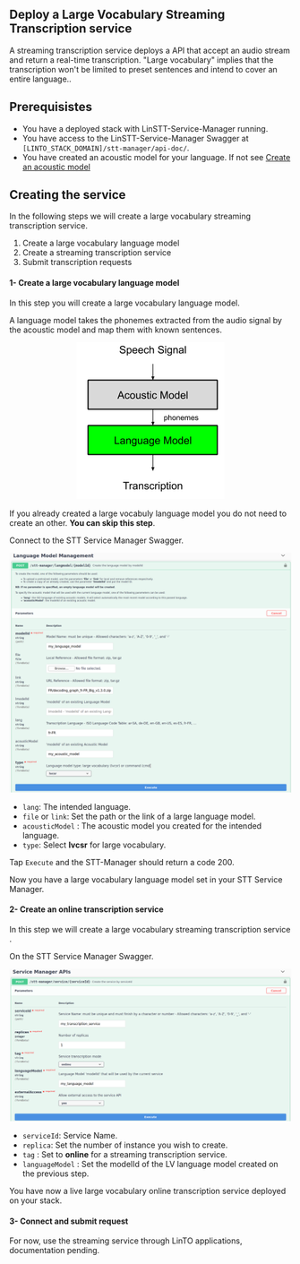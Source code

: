 ## Deploy a Large Vocabulary Streaming Transcription service
A streaming transcription service deploys a API that accept an audio stream and return a real-time transcription. "Large vocabulary" implies that the transcription won't be limited to preset sentences and intend to cover an entire language..

## Prerequisistes

* You have a deployed stack with LinSTT-Service-Manager running.
* You have access to the LinSTT-Service-Manager Swagger at `[LINTO_STACK_DOMAIN]/stt-manager/api-doc/`.
* You have created an acoustic model for your language. If not see [Create an acoustic model](use_case/acoustic_model)

## Creating the service

In the following steps we will create a large vocabulary streaming transcription service. 

1. Create a large vocabulary language model
2. Create a streaming transcription service
3. Submit transcription requests

#### 1- Create a large vocabulary language model
In this step you will create a large vocabulary language model.

A language model takes the phonemes extracted from the audio signal by the acoustic model and map them with known sentences.

<div style="text-align:center"><img src="../_media/use_cases/language.png" /></div>

If you already created a large vocabuly language model you do not need to create an other. **You can skip this step**. 

Connect to the STT Service Manager Swagger.

<div style="text-align:center"><img src="../_media/use_cases/language_large.png" /></div>

* `lang`: The intended language.
* `file` or `link`: Set the path or the link of a large language model.
* `acousticModel` : The acoustic model you created for the intended language.
* `type`: Select **lvcsr** for large vocabulary.    

Tap `Execute` and the STT-Manager should return a code 200.

Now you have a large vocabulary language model set in your STT Service Manager.

#### 2- Create an online transcription service
In this step we will create a large vocabulary streaming transcription service .

On the STT Service Manager Swagger.

<div style="text-align:center"><img src="../_media/use_cases/streaming_service.png" /></div>

* `serviceId`: Service Name.
* `replica`: Set the number of instance you wish to create. 
* `tag` : Set to **online** for a streaming transcription service. 
* `languageModel` : Set the modelId of the LV language model created on the previous step.

You have now a live large vocabulary online transcription service deployed on your stack.

#### 3- Connect and submit request
For now, use the streaming service through LinTO applications, documentation pending.